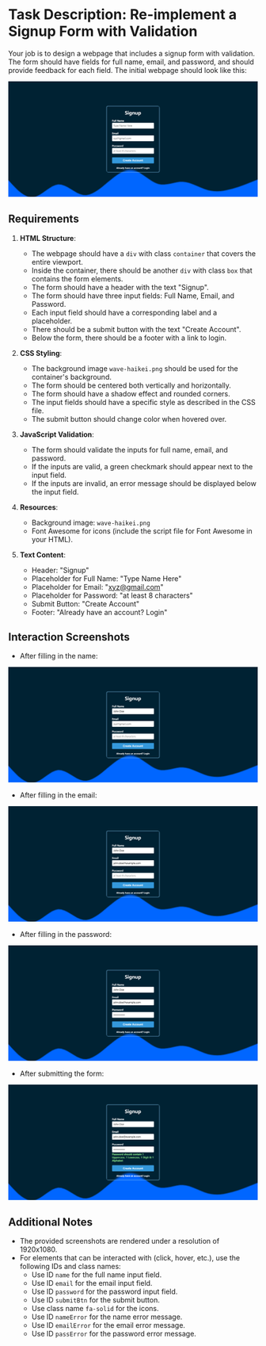 
# Task Description: Re-implement a Signup Form with Validation

Your job is to design a webpage that includes a signup form with validation. The form should have fields for full name, email, and password, and should provide feedback for each field. The initial webpage should look like this:

![initial webpage](./_images/origin.png)

## Requirements

1. **HTML Structure**:
    - The webpage should have a `div` with class `container` that covers the entire viewport.
    - Inside the container, there should be another `div` with class `box` that contains the form elements.
    - The form should have a header with the text "Signup".
    - The form should have three input fields: Full Name, Email, and Password.
    - Each input field should have a corresponding label and a placeholder.
    - There should be a submit button with the text "Create Account".
    - Below the form, there should be a footer with a link to login.

2. **CSS Styling**:
    - The background image `wave-haikei.png` should be used for the container's background.
    - The form should be centered both vertically and horizontally.
    - The form should have a shadow effect and rounded corners.
    - The input fields should have a specific style as described in the CSS file.
    - The submit button should change color when hovered over.

3. **JavaScript Validation**:
    - The form should validate the inputs for full name, email, and password.
    - If the inputs are valid, a green checkmark should appear next to the input field.
    - If the inputs are invalid, an error message should be displayed below the input field.

4. **Resources**:
    - Background image: `wave-haikei.png`
    - Font Awesome for icons (include the script file for Font Awesome in your HTML).

5. **Text Content**:
    - Header: "Signup"
    - Placeholder for Full Name: "Type Name Here"
    - Placeholder for Email: "xyz@gmail.com"
    - Placeholder for Password: "at least 8 characters"
    - Submit Button: "Create Account"
    - Footer: "Already have an account? Login"

## Interaction Screenshots

- After filling in the name:

![after filling name](./_images/after_fill_name.png)

- After filling in the email:

![after filling email](./_images/after_fill_email.png)

- After filling in the password:

![after filling password](./_images/after_fill_password.png)

- After submitting the form:

![after submitting form](./_images/after_submit.png)

## Additional Notes

- The provided screenshots are rendered under a resolution of 1920x1080.
- For elements that can be interacted with (click, hover, etc.), use the following IDs and class names:
    - Use ID `name` for the full name input field.
    - Use ID `email` for the email input field.
    - Use ID `password` for the password input field.
    - Use ID `submitBtn` for the submit button.
    - Use class name `fa-solid` for the icons.
    - Use ID `nameError` for the name error message.
    - Use ID `emailError` for the email error message.
    - Use ID `passError` for the password error message.
